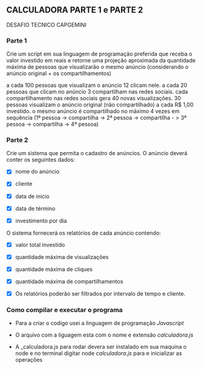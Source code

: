 ## CALCULADORA PARTE 1 e PARTE 2  
DESAFIO TECNICO CAPGEMINI



### Parte 1

Crie um script em sua linguagem de programação preferida que receba o valor investido em reais e retorne uma projeção aproximada da quantidade máxima de pessoas que visualizarão o mesmo anúncio (considerando o anúncio original + os compartilhamentos)


a cada 100 pessoas que visualizam o anúncio 12 clicam nele.
a cada 20 pessoas que clicam no anúncio 3 compartilham nas redes sociais.
cada compartilhamento nas redes sociais gera 40 novas visualizações.
30 pessoas visualizam o anúncio original (não compartilhado) a cada R$ 1,00 investido.
o mesmo anúncio é compartilhado no máximo 4 vezes em sequência
(1ª pessoa -> compartilha -> 2ª pessoa -> compartilha - > 3ª pessoa -> compartilha -> 4ª pessoa)


 

### Parte 2
Crie um sistema que permita o cadastro de anúncios. O anúncio deverá conter os seguintes dados:

- [x] nome do anúncio

- [x] cliente

- [x] data de início

- [x] data de término

- [x] investimento por dia

 

 O sistema fornecerá os relatórios de cada anúncio contendo:

- [x] valor total investido

- [x] quantidade máxima de visualizações

- [x] quantidade máxima de cliques

- [x] quantidade máxima de compartilhamentos

 

- [x] Os relatórios poderão ser filtrados por intervalo de tempo e cliente.



### Como compilar e executar o programa

* Para a criar o codigo usei a linguagem de programação _Javascript_ 

* O arquivo com a liguagem esta com o nome e extensão _calculadora.js_

* A _calculadora.js para rodar devera ser instalado em sua maquina o node e no terminal digitar node _calculadora.js_ para e inicializar as operações





